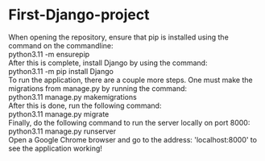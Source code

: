 # First-Django-project

When opening the repository, ensure that pip is installed using the command on the commandline: <br/> python3.11 -m ensurepip <br/>
After this is complete, install Django by using the command: <br/> python3.11 -m pip install Django <br/>
To run the application, there are a couple more steps. One must make the migrations from manage.py by running the command: <br/> python3.11 manage.py makemigrations <br/>
After this is done, run the following command: <br/> python3.11 manage.py migrate <br/>
Finally, do the following command to run the server locally on port 8000: <br/> python3.11 manage.py runserver <br/>
Open a Google Chrome browser and go to the address: 'localhost:8000' to see the application working!
